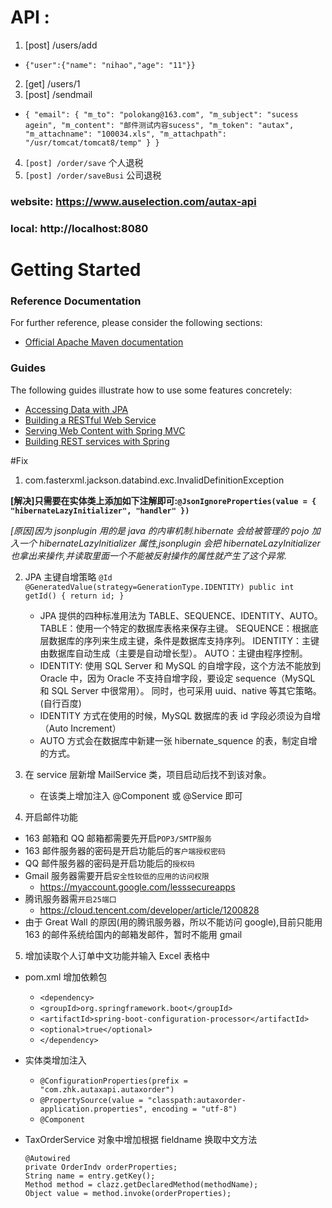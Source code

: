 # API :

1.  [post] /users/add

- `{"user":{"name": "nihao","age": "11"}}`

2.  [get] /users/1
3.  [post] /sendmail

- `{ "email": { "m_to": "polokang@163.com", "m_subject": "sucess agein", "m_content": "邮件测试内容sucess", "m_token": "autax", "m_attachname": "100034.xls", "m_attachpath": "/usr/tomcat/tomcat8/temp" } }`

4. `[post] /order/save` 个人退税
5. `[post] /order/saveBusi` 公司退税

### website: https://www.auselection.com/autax-api

### local: http://localhost:8080

# Getting Started

### Reference Documentation

For further reference, please consider the following sections:

- [Official Apache Maven documentation](https://maven.apache.org/guides/index.html)

### Guides

The following guides illustrate how to use some features concretely:

- [Accessing Data with JPA](https://spring.io/guides/gs/accessing-data-jpa/)
- [Building a RESTful Web Service](https://spring.io/guides/gs/rest-service/)
- [Serving Web Content with Spring MVC](https://spring.io/guides/gs/serving-web-content/)
- [Building REST services with Spring](https://spring.io/guides/tutorials/bookmarks/)

#Fix

1.  com.fasterxml.jackson.databind.exc.InvalidDefinitionException

**[解决]只需要在实体类上添加如下注解即可:`@JsonIgnoreProperties(value = { "hibernateLazyInitializer", "handler" })`**

_[原因]因为 jsonplugin 用的是 java 的内审机制.hibernate 会给被管理的 pojo 加入一个 hibernateLazyInitializer 属性,jsonplugin 会把 hibernateLazyInitializer 也拿出来操作,并读取里面一个不能被反射操作的属性就产生了这个异常._

2. JPA 主键自增策略
   `@Id @GeneratedValue(strategy=GenerationType.IDENTITY) public int getId() { return id; }`

   - JPA 提供的四种标准用法为 TABLE、SEQUENCE、IDENTITY、AUTO。
     TABLE：使用一个特定的数据库表格来保存主键。
     SEQUENCE：根据底层数据库的序列来生成主键，条件是数据库支持序列。
     IDENTITY：主键由数据库自动生成（主要是自动增长型）。
     AUTO：主键由程序控制。
   - IDENTITY:
     使用 SQL Server 和 MySQL 的自增字段，这个方法不能放到 Oracle 中，因为 Oracle 不支持自增字段，要设定 sequence（MySQL 和 SQL Server 中很常用）。
     同时，也可采用 uuid、native 等其它策略。(自行百度)
   - IDENTITY 方式在使用的时候，MySQL 数据库的表 id 字段必须设为自增（Auto Increment）
   - AUTO 方式会在数据库中新建一张 hibernate_squence 的表，制定自增的方式。

3. 在 service 层新增 MailService 类，项目启动后找不到该对象。

   - 在该类上增加注入 @Component 或 @Service 即可

4. 开启邮件功能

- 163 邮箱和 QQ 邮箱都需要先开启`POP3/SMTP服务`
- 163 邮件服务器的密码是开启功能后的`客户端授权密码`
- QQ 邮件服务器的密码是开启功能后的`授权码`
- Gmail 服务器需要开启`安全性较低的应用的访问权限`
  - https://myaccount.google.com/lesssecureapps
- 腾讯服务器需`开启25端口`
  - https://cloud.tencent.com/developer/article/1200828
- 由于 Great Wall 的原因(用的腾讯服务器，所以不能访问 google),目前只能用 163 的邮件系统给国内的邮箱发邮件，暂时不能用 gmail

5. 增加读取个人订单中文功能并输入 Excel 表格中

- pom.xml 增加依赖包

  - `<dependency>`
  - `<groupId>org.springframework.boot</groupId>`
  - `<artifactId>spring-boot-configuration-processor</artifactId>`
  - `<optional>true</optional>`
  - `</dependency>`

- 实体类增加注入
  - `@ConfigurationProperties(prefix = "com.zhk.autaxapi.autaxorder")`
  - `@PropertySource(value = "classpath:autaxorder-application.properties", encoding = "utf-8")`
  - `@Component`
- TaxOrderService 对象中增加根据 fieldname 换取中文方法

  ```
  @Autowired
  private OrderIndv orderProperties;
  String name = entry.getKey();
  Method method = clazz.getDeclaredMethod(methodName);
  Object value = method.invoke(orderProperties);
  ```
